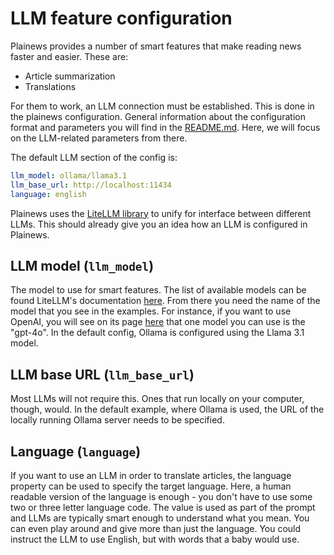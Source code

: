 # LLM feature configuration

Plainews provides a number of smart features that make reading news faster and easier. These are:
* Article summarization
* Translations

For them to work, an LLM connection must be established. This is done in the plainews configuration. General information about the configuration format and parameters you will find in the [README.md](README.md). Here, we will focus on the LLM-related parameters from there.

The default LLM section of the config is:

```yaml
llm_model: ollama/llama3.1
llm_base_url: http://localhost:11434
language: english
```

Plainews uses the [LiteLLM library](https://docs.litellm.ai/docs/) to unify for interface between different LLMs. This should already give you an idea how an LLM is configured in Plainews.

## LLM model (`llm_model`)

The model to use for smart features. The list of available models can be found LiteLLM's documentation [here](https://docs.litellm.ai/docs/providers). From there you need the name of the model that you see in the examples.
For instance, if you want to use OpenAI, you will see on its page [here](https://docs.litellm.ai/docs/providers/openai) that one model you can use is the "gpt-4o".
In the default config, Ollama is configured using the Llama 3.1 model.

## LLM base URL (`llm_base_url`)

Most LLMs will not require this. Ones that run locally on your computer, though, would. In the default example, where Ollama is used, the URL of the locally running Ollama server needs to be specified. 

## Language (`language`)

If you want to use an LLM in order to translate articles, the language property can be used to specify the target language. Here, a human readable version of the language is enough - you don't have to use some two or three letter language code. The value is used as part of the prompt and LLMs are typically smart enough to understand what you mean. You can even play around and give more than just the language. You could instruct the LLM to use English, but with words that a baby would use.   
